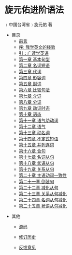  # 旋元佑进阶语法

﹝中国台湾省﹞旋元佑 著

* 目录
  * [前言](README.md)
  * [序: 我学英文的经验](docs/preface.md)
  * [引：广读学英语](docs/guide.md)
  * [第一章 基本句型](docs/SimpleSentences.md)
  * [第二章 名词短语](docs/NounPhrases.md)
  * [第三章 代词](docs/Pronouns.md)
  * [第四章 形容词](docs/Adjective.md)
  * [第五章 副词](docs/Adverb.md)
  * [第六章 比较句法](docs/ComparativePattern.md)
  * [第七章 介词](docs/Prepositions.md)
  * [第八章 分词](docs/Participles.md)
  * [第九章 动词时态](docs/VerbTenses.md)
  * [第十章 语态](docs/Voice.md)
  * [第十一章 语气助动词](docs/Auxiliaries.md)
  * [第十二章 语气](docs/Moods.md)
  * [第十三章 动名词](docs/Gerund.md)
  * [第十四章 不定式短语](docs/Infinitive.md)
  * [第十五章 并列连词](docs/Conjunction.md)
  * [第十六章 合句](docs/CompoundSentences.md)
  * [第十七章 名词从句](docs/NounClauses.md)
  * [第十八章 状语从句](docs/AdverbClauses.md)
  * [第十九章 关系从句](docs/RelativeClauses.md)
  * [第二十章 主语动词一致性](docs/SubjectVerbAgreement.md)
  * [第二十一章 倒装句](docs/Inversion.md)
  * [第二十二章 减化从句](docs/ReducedClauses.md)
  * [第二十三章 关系从句减化](docs/RelativeClausesReduced.md)
  * [第二十四章 名词从句减化](docs/NounClausesReduced.md)
  * [第二十五章 状语从句减化](docs/AdverbClausesReduced.md)

[//]: # (  * [附录 台湾大陆术语比较]&#40;docs/terminology.md&#41;)

* 其他

  * [源码](https://github.com/codeyu/EnglishGrammarBook)

  * [修订历史](https://github.com/codeyu/EnglishGrammarBook/commits/master)

  * [反馈意见](https://github.com/codeyu/EnglishGrammarBook/issues)

